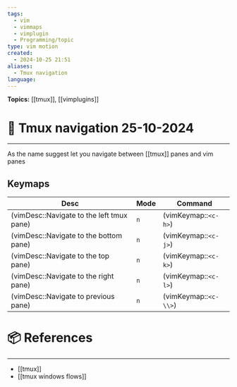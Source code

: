 ```yaml
---
tags:
  - vim
  - vimmaps
  - vimplugin
  - Programming/topic
type: vim motion
created:
  - 2024-10-25 21:51
aliases:
  - Tmux navigation
language:
---
```

**Topics:** [[tmux]], [[vimplugins]]
# 📃 Tmux navigation  25-10-2024

---

As the name suggest let you navigate between [[tmux]] panes and vim panes

## Keymaps

| Desc                                      | Mode | Command               |
| ----------------------------------------- | ---- | --------------------- |
| (vimDesc::Navigate to the left tmux pane) | `n`  | (vimKeymap::`<c-h>`)  |
| (vimDesc::Navigate to the bottom pane)    | `n`  | (vimKeymap::`<c-j>`)  |
| (vimDesc::Navigate to the top pane)       | `n`  | (vimKeymap::`<c-k>`)  |
| (vimDesc::Navigate to the right pane)     | `n`  | (vimKeymap::`<c-l>`)  |
| (vimDesc::Navigate to previous pane)      | `n`  | (vimKeymap::`<c-\\>`) |

# 📦 References 
---
- [[tmux]]
- [[tmux windows flows]]
